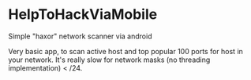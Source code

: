 # HelpToHackViaMobile
Simple "haxor" network scanner via android

Very basic app, to scan active host and top popular 100 ports for host in your network. It's really slow for network masks (no threading implementation) < /24.


